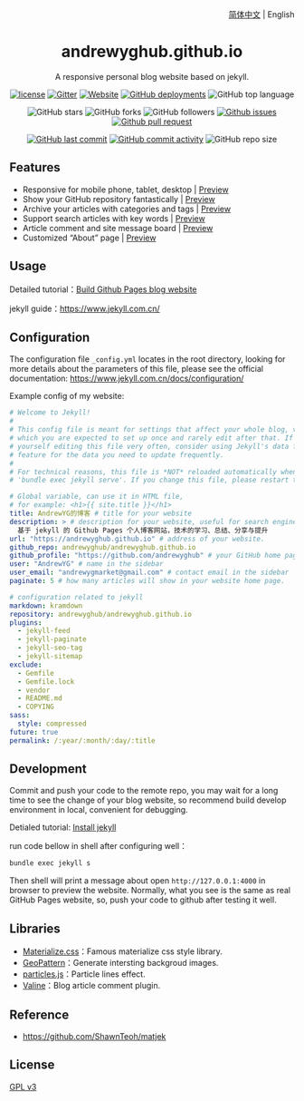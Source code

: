 <div align="center">
    <div align="right">
        <a href="README.md">简体中文</a> | English
    </div>
    <h1>andrewyghub.github.io</h1>
    <p>A responsive personal blog website based on jekyll.</p>

[![license](https://img.shields.io/github/license/andrewyghub/andrewyghub.github.io)](https://github.com/andrewyghub/andrewyghub.github.io/blob/master/COPYING)
[![Gitter](https://img.shields.io/gitter/room/andrewyghub/andrewyghub.github.i0)](https://gitter.im/andrewyghub-github-io/community?utm_source=badge&utm_medium=badge&utm_campaign=pr-badge)
[![Website](https://img.shields.io/website?down_color=lightgrey%09&down_message=offline&up_color=%09aqua&up_message=online&url=https%3A%2F%2Fandrewyghub.github.io)](https://andrewyghub.github.io)
[![GitHub deployments](https://img.shields.io/github/deployments/andrewyghub/andrewyghub.github.io/github-pages)](https://github.com/andrewyghub/andrewyghub.github.io/deployments)
![GitHub top language](https://img.shields.io/github/languages/top/andrewyghub/andrewyghub.github.io)

![GitHub stars](https://img.shields.io/github/stars/andrewyghub/andrewyghub.github.io?style=flat)
![GitHub forks](https://img.shields.io/github/forks/andrewyghub/andrewyghub.github.io?style=flat)
![GitHub followers](https://img.shields.io/github/followers/andrewyghub?style=flat)
[![Github issues](https://img.shields.io/badge/issues-welcome-success)](https://github.com/andrewyghub/andrewyghub.github.io/issues)
[![Github pull request](https://img.shields.io/badge/pull%20request-welcome-success)](https://github.com/andrewyghub/andrewyghub.github.io/pulls)

[![GitHub last commit](https://img.shields.io/github/last-commit/andrewyghub/andrewyghub.github.io)](https://github.com/andrewyghub/andrewyghub.github.io/commit/master)
[![GitHub commit activity](https://img.shields.io/github/commit-activity/m/andrewyghub/andrewyghub.github.io)](https://github.com/andrewyghub/andrewyghub.github.io/graphs/commit-activity)
![GitHub repo size](https://img.shields.io/github/repo-size/andrewyghub/andrewyghub.github.io)
</div>

## Features

- Responsive for mobile phone, tablet, desktop | [Preview](https://andrewyghub.github.io)
- Show your GitHub repository fantastically | [Preview](https://andrewyghub.github.io/projects)
- Archive your articles with categories and tags | [Preview](https://andrewyghub.github.io/categories)
- Support search articles with key words | [Preview](https://andrewyghub.github.io)
- Article comment and site message board | [Preview](https://andrewyghub.github.io/message)
- Customized “About” page | [Preview](https://andrewyghub.github.io/about)

## Usage

Detailed tutorial：[Build Github Pages blog website](https://andrewyghub.github.io/2018/04/01/github-pages-blog)

jekyll guide：<https://www.jekyll.com.cn/>

## Configuration

The configuration file `_config.yml` locates in the root directory, looking for more details about the parameters of this file, please see the official documentation: <https://www.jekyll.com.cn/docs/configuration/>

Example config of my website:
```yml
# Welcome to Jekyll!
#
# This config file is meant for settings that affect your whole blog, values
# which you are expected to set up once and rarely edit after that. If you find
# yourself editing this file very often, consider using Jekyll's data files
# feature for the data you need to update frequently.
#
# For technical reasons, this file is *NOT* reloaded automatically when you use
# 'bundle exec jekyll serve'. If you change this file, please restart the server process.

# Global variable, can use it in HTML file,
# for example: <h1>{{ site.title }}</h1> 
title: AndrewYG的博客 # title for your website
description: > # description for your website, useful for search engine exhibition.
  基于 jekyll 的 Github Pages 个人博客网站，技术的学习、总结、分享与提升
url: "https://andrewyghub.github.io" # address of your website.
github_repo: andrewyghub/andrewyghub.github.io
github_profile: "https://github.com/andrewyghub" # your GitHub home page.
user: "AndrewYG" # name in the sidebar
user_email: "andrewygmarket@gmail.com" # contact email in the sidebar
paginate: 5 # how many articles will show in your website home page.

# configuration related to jekyll
markdown: kramdown
repository: andrewyghub/andrewyghub.github.io
plugins:
  - jekyll-feed
  - jekyll-paginate
  - jekyll-seo-tag
  - jekyll-sitemap
exclude:
  - Gemfile
  - Gemfile.lock
  - vendor
  - README.md
  - COPYING
sass:
  style: compressed
future: true
permalink: /:year/:month/:day/:title
```

## Development

Commit and push your code to the remote repo, you may wait for a long time to see the change of your blog website, so recommend build develop environment in local, convenient for debugging.

Detialed tutorial: [Install jekyll](https://andrewyghub.github.io/2018/04/01/github-pages-blog#%E5%AE%89%E8%A3%85jekyll-)

run code bellow in shell after configuring well：
```cmd
bundle exec jekyll s
```

Then shell will print a message about open `http://127.0.0.1:4000` in browser to preview the website. Normally, what you see is the same as real GitHub Pages website, so, push your code to github after testing it well.

## Libraries

- [Materialize.css](http://materializecss.com/)：Famous materialize css style library.
- [GeoPattern](http://btmills.github.io/geopattern/)：Generate intersting backgroud images.
- [particles.js](https://marcbruederlin.github.io/particles.js/)：Particle lines effect.
- [Valine](https://valine.js.org/)：Blog article comment plugin.

## Reference

- https://github.com/ShawnTeoh/matjek

## License

[GPL v3](https://github.com/andrewyghub/andrewyghub.github.io/blob/master/COPYING)